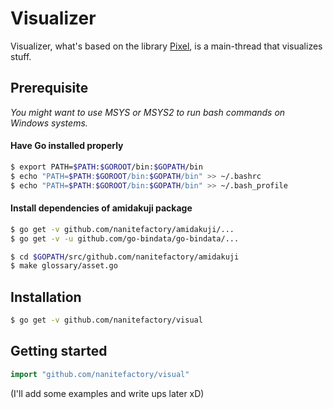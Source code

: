 # Visualizer

Visualizer, what's based on the library [Pixel](https://github.com/faiface/pixel), is a main-thread that visualizes stuff.

## Prerequisite

*You might want to use MSYS or MSYS2 to run bash commands on Windows systems.*

#### Have Go installed properly

```bash
$ export PATH=$PATH:$GOROOT/bin:$GOPATH/bin
$ echo "PATH=$PATH:$GOROOT/bin:$GOPATH/bin" >> ~/.bashrc
$ echo "PATH=$PATH:$GOROOT/bin:$GOPATH/bin" >> ~/.bash_profile
```

#### Install dependencies of amidakuji package

```bash
$ go get -v github.com/nanitefactory/amidakuji/...
$ go get -v -u github.com/go-bindata/go-bindata/...
```

```bash
$ cd $GOPATH/src/github.com/nanitefactory/amidakuji
$ make glossary/asset.go
```

## Installation

```bash
$ go get -v github.com/nanitefactory/visual
```

## Getting started

```go
import "github.com/nanitefactory/visual"
```

(I'll add some examples and write ups later xD)
